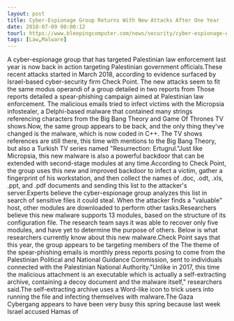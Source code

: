 ```yaml
---
layout: post
title: Cyber-Espionage Group Returns With New Attacks After One Year
date: 2018-07-09 00:00:12
tourl: https://www.bleepingcomputer.com/news/security/cyber-espionage-group-returns-with-new-attacks-after-one-year/
tags: [Law,Malware]
---
```

A cyber-espionage group that has targeted Palestinian law enforcement last year is now back in action targeting Palestinian government officials.These recent attacks started in March 2018, according to evidence surfaced by Israel-based cyber-security firm Check Point. The new attacks seem to fit the same modus operandi of a group detailed in two reports from Those reports detailed a spear-phishing campaign aimed at Palestinian law enforcement. The malicious emails tried to infect victims with the Micropsia infostealer, a Delphi-based malware that contained many strings referencing characters from the Big Bang Theory and Game Of Thrones TV shows.Now, the same group appears to be back, and the only thing they've changed is the malware, which is now coded in C++. The TV shows references are still there, this time with mentions to the Big Bang Theory, but also a Turkish TV series named "Resurrection: Ertugrul."Just like Micropsia, this new malware is also a powerful backdoor that can be extended with second-stage modules at any time.According to Check Point, the group uses this new and improved backdoor to infect a victim, gather a fingerprint of his workstation, and then collect the names of .doc, .odt, .xls, .ppt, and .pdf documents and sending this list to the attacker's server.Experts believe the cyber-espionage group analyzes this list in search of sensitive files it could steal. When the attacker finds a "valuable" host, other modules are downloaded to perform other tasks.Researchers believe this new malware supports 13 modules, based on the structure of its configuration file. The research team says it was able to recover only five modules, and have yet to determine the purpose of others. Below is what researchers currently know about this new malware.Check Point says that this year, the group appears to be targeting members of the The theme of the spear-phishing emails is monthly press reports posing to come from the Palestinian Political and National Guidance Commission, sent to individuals connected with the Palestinian National Authority."Unlike in 2017, this time the malicious attachment is an executable which is actually a self-extracting archive, containing a decoy document and the malware itself," researchers said.The self-extracting archive uses a Word-like icon to trick users into running the file and infecting themselves with malware.The Gaza Cybergang appears to have been very busy this spring because last week Israel accused Hamas of 
